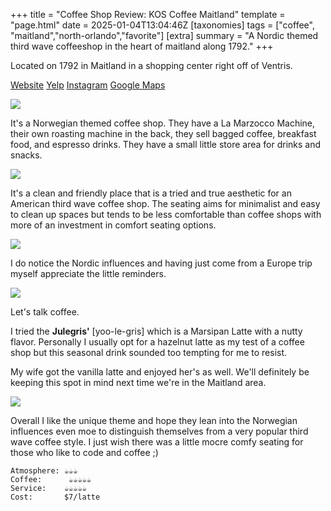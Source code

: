 +++
title = "Coffee Shop Review: KOS Coffee Maitland"
template = "page.html"
date = 2025-01-04T13:04:46Z
[taxonomies]
tags = ["coffee", "maitland","north-orlando","favorite"]
[extra]
summary = "A Nordic themed third wave coffeeshop in the heart of maitland along 1792."
+++

Located on 1792 in Maitland in a shopping center right off of Ventris. 

[Website](https://choosekos.com/)
[Yelp](https://www.yelp.com/biz/kos-coffee-maitland-maitland)
[Instagram](https://www.instagram.com/choosekos/)
[Google Maps](https://maps.app.goo.gl/Jdj5YHkkygAaBfSX9)



![](/images/coffee/kos-1.jpg)

It's a Norwegian themed coffee shop. They have a La Marzocco Machine, their own roasting machine in the back, they sell bagged coffee, breakfast food, and espresso drinks. They have a small little store area for drinks and snacks. 

![](/images/coffee/kos-2.jpg)

It's a clean and friendly place that is a tried and true aesthetic for an American third wave coffee shop. The seating aims for minimalist and easy to clean up spaces but tends to be less comfortable than coffee shops with more of an investment in comfort seating options. 

![](/images/coffee/kos-3.jpg)


I do notice the Nordic influences and having just come from a Europe trip myself appreciate the little reminders. 

![](/images/coffee/kos-4.jpg)


Let's talk coffee.

I tried the **Julegris'** [yoo-le-gris] which is a Marsipan Latte with a nutty flavor. Personally I usually opt for a hazelnut latte as my test of a coffee shop but this seasonal drink sounded too tempting for me to resist. 

My wife got the vanilla latte and enjoyed her's as well. We'll definitely be keeping this spot in mind next time we're in the Maitland area. 

![](/images/coffee/kos-5.jpg)


Overall I like the unique theme and hope they lean into the Norwegian influences even moe to distinguish themselves from a very popular third wave coffee style. I just wish there was a little mocre comfy seating for those who like to code and coffee ;) 

```
Atmosphere: ☕☕☕
Coffee:      ☕☕☕☕☕
Service:    ☕☕☕☕☕ 
Cost:       $7/latte  
```
